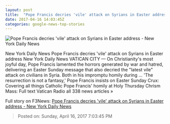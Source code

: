 ```yaml
---
layout: post
title:  "Pope Francis decries 'vile' attack on Syrians in Easter address - New York Daily News"
date: 2017-04-16 14:03:45Z
categories: google-news-top-stories
---
```


![Pope Francis decries 'vile' attack on Syrians in Easter address - New York Daily News](http://assets.nydailynews.com/polopoly_fs/1.3061383.1492346726!/img/httpImage/image._gen/derivatives/landscape_1200/vatican-pope-easter-29339-jpg.)

New York Daily News Pope Francis decries 'vile' attack on Syrians in Easter address New York Daily News VATICAN CITY — On Christianity's most joyful day, Pope Francis lamented the horrors generated by war and hatred, delivering an Easter Sunday message that also decried the "latest vile" attack on civilians in Syria. Both in his impromptu homily during ... 'The resurrection is not a fantasy,' Pope Francis insists on Easter Sunday Crux: Covering all things Catholic Pope Francis' homily at Holy Thursday Chrism Mass: Full text Vatican Radio all 338 news articles »


Full story on F3News: [Pope Francis decries 'vile' attack on Syrians in Easter address - New York Daily News](http://www.f3nws.com/n/euGYPD)

> Posted on: Sunday, April 16, 2017 7:03:45 PM
